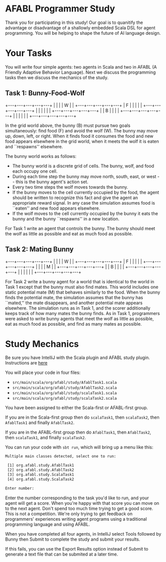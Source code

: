 # AFABL Programmer Study

Thank you for participating in this study! Our goal is to quanitify the advantage or disadvantage of a shallowly embedded Scala DSL for agent programming. You will be helping to shape the future of AI language design.

# Your Tasks

You will write four simple agents: two agents in Scala and two in AFABL (A Friendly Adaptive Behavior Language). Next we discuss the programming tasks then we discuss the mechanics of the study.

## Task 1: Bunny-Food-Wolf

+---+---+---+---+---+
|   |   |   | W |   |
+---+---+---+---+---+
| F |   |   |   |   |
+---+---+---+---+---+
|   |   |   |   |   |
+---+---+---+---+---+
|   | B |   |   |   |
+---+---+---+---+---+
|   |   |   |   |   |
+---+---+---+---+---+

In the grid world above, the bunny (B) must pursue two goals simultaneously: find food (F) and avoid the wolf (W).  The bunny may move up, down, left, or right.  When it finds food it consumes the food and new food appears elsewhere in the grid world, when it meets the wolf it is eaten and ``respawns'' elsewhere.

The bunny world works as follows:

- The bunny world is a discrete grid of cells.  The bunny, wolf, and food each occupy one cell.
- During each time step the bunny may move north, south, east, or west -- this is the bunny agent's action set.
- Every two time steps the wolf moves towards the bunny.
- If the bunny moves to the cell currently occupied by the food, the agent should be written to recognize this fact and give the agent an appropriate reward signal. In any case the simulation assumes food is ``eaten'' and new food appears elsewhere.
- If the wolf moves to the cell currently occupied by the bunny it eats the bunny and the bunny ``respawns'' in a new location.

For Task 1 write an agent that controls the bunny. The bunny should meet the wolf as little as possible and eat as much food as possible.

## Task 2: Mating Bunny

+---+---+---+---+---+
|   |   |   | W |   |
+---+---+---+---+---+
| F |   |   |   |   |
+---+---+---+---+---+
|   |   |   | M |   |
+---+---+---+---+---+
|   | B |   |   |   |
+---+---+---+---+---+
|   |   |   |   |   |
+---+---+---+---+---+

For Task 2 write a bunny agent for a world that is identical to the world in Task 1 except that the bunny must also find mates.  This world includes one static potential mate (M) that behaves similarly to the food.  When the bunny finds the potential mate, the simulation assumes that the bunny has ``mated,'' the mate disappears, and another potential mate appears elsewhere.  The simulation runs as in Task 1, and the scorer additionally keeps track of how many mates the bunny finds.  As in Task 1, programmers were asked to write bunny agents that meet the wolf as little as possible, eat as much food as possible, and find as many mates as possible.

# Study Mechanics

Be sure you have IntelliJ with the Scala plugin and AFABL study plugin. Instructions are [here](https://github.com/kjcartledge/Bunny/blob/master/GettingStarted.md)

You will place your code in four files:

- `src/main/scala/org/afabl/study/AfablTask1.scala`
- `src/main/scala/org/afabl/study/AfablTask2.scala`
- `src/main/scala/org/afabl/study/scalaTask1.scala`
- `src/main/scala/org/afabl/study/scalaTask2.scala`

You have been assigned to either the Scala-first or AFABL-first group.

If you are in the Scala-first group then do `scalaTask1`, then `scalaTask2`, then `AfablTask1` and finally `AfablTask2`.

If you are in the AFABL-first group then do `AfablTask1`, then `AfablTask2`, then `scalaTask1`, and finally `scalaTask2`.

You can run your code with `sbt run`, which will bring up a menu like this:

```sh
Multiple main classes detected, select one to run:

 [1] org.afabl.study.AfablTask1
 [2] org.afabl.study.AfablTask2
 [3] org.afabl.study.ScalaTask1
 [4] org.afabl.study.ScalaTask2

Enter number:
```

Enter the number corresponding to the task you'd like to run, and your agent will get a score. When you're happy with that score you can move on to the next agent. Don't spend too much time trying to get a good score. This is not a competition. We're only trying to get feedback on programmers' experiences writing agent programs using a traditional programming language and using AFABL.

When you have completed all four agents, in IntelliJ select Tools followed by Bunny then Submit to complete the study and submit your results.

If this fails, you can use the Export Results option instead of Submit to generate a text file that can be submited at a later time.